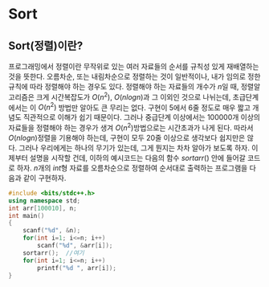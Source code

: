 # Sort

## Sort(정렬)이란?

프로그래밍에서 정렬이란 무작위로 있는 여러 자료들의 순서를 규칙성 있게 재배열하는 것을 뜻한다. 오름차순, 또는 내림차순으로 정렬하는 것이 일반적이나, 내가 임의로 정한 규칙에 따라 정렬해야 하는 경우도 있다. 정렬해야 하는 자료들의 개수가 $n$일 때, 정렬알고리즘은 크게 시간복잡도가 $O(n^2)$, $O(nlogn)$과 그 이외인 것으로 나뉘는데, 초급단계에서는 이 $O(n^2)$ 방법만 알아도 큰 무리는 없다. 구현이 $5$에서 $6$줄 정도로 매우 짧고 개념도 직관적으로 이해가 쉽기 때문이다. 그러나 중급단계 이상에서는 $100000$개 이상의 자료들을 정렬해야 하는 경우가 생겨 $O(n^2)$방법으로는 시간초과가 나게 된다. 따라서 $O(nlogn)$정렬을 기용해야 하는데, 구현이 모두 $20$줄 이상으로 생각보다 쉽지만은 않다. 그러나 우리에게는 하나의 무기가 있는데, 그게 뭔지는 차차 알아가 보도록 하자. 이제부터 설명을 시작할 건데, 이하의 예시코드는 다음의 함수 $sortarr()$ 안에 들어갈 코드로 하자. $n$개의 $int$형 자료를 오름차순으로 정렬하여 순서대로 출력하는 프로그램을 다음과 같이 구현하자.

```c++
#include <bits/stdc++.h>
using namespace std;
int arr[100010], n;
int main()  
{
    scanf("%d", &n);
    for(int i=1; i<=n; i++)
        scanf("%d", &arr[i]);
    sortarr();  //여기
    for(int i=1; i<=n; i++)
        printf("%d ", arr[i]);
}
```
